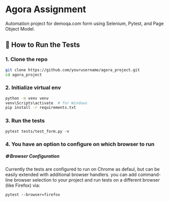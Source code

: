 # Agora Assignment

Automation project for demoqa.com form using Selenium, Pytest, and Page Object Model.

## 🧪 How to Run the Tests

### 1. Clone the repo
```bash
git clone https://github.com/yourusername/agora_project.git
cd agora_project
```

### 2. Initialize virtual env
```bash
python -m venv venv
venv\Scripts\activate  # for Windows
pip install -r requirements.txt
```

### 3. Run the tests
```
pytest tests/test_form.py -v
```

### 4. You have an option to configure on which browser to run
##### 🌐 Browser Configuration
Currently the tests are configured to run on Chrome as defaul, but can be easily extended with additional browser handlers.
 you can add command-line browser selection to your project and run tests on a different browser (like Firefox) via:
 
```
pytest --browser=firefox
```
